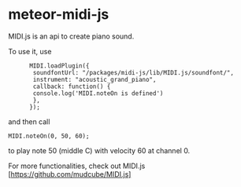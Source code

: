 meteor-midi-js
==============

MIDI.js is an api to create piano sound.

To use it, use

```
      MIDI.loadPlugin({
       soundfontUrl: "/packages/midi-js/lib/MIDI.js/soundfont/",
       instrument: "acoustic_grand_piano",
       callback: function() {
       console.log('MIDI.noteOn is defined')
       },
      });
```

and then call

```
MIDI.noteOn(0, 50, 60);
```

to play note 50 (middle C) with velocity 60 at channel 0.

For more functionalities, check out MIDI.js [https://github.com/mudcube/MIDI.js]
